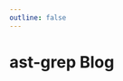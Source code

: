 ```yaml
---
outline: false
---
```


# ast-grep Blog

<script setup>
import BlogIndex from './src/BlogIndex.vue'
</script>

<BlogIndex/>